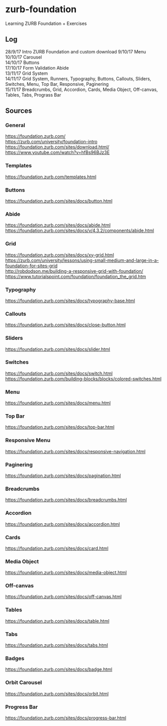# zurb-foundation
Learning ZURB Foundation + Exercises

## Log
28/9/17 Intro ZURB Foundation and custom download
9/10/17 Menu  
10/10/17 Carousel  
14/10/17 Buttons  
17/10/17 Form Validation Abide  
13/11/17 Grid System  
14/11/17 Grid System, Runners, Typography, Buttons, Callouts, Sliders, Switches, Menu, Top Bar, Responsive, Paginering  
15/11/17 Breadcrumbs, Grid, Accordion, Cards, Media Object, Off-canvas, Tables, Tabs, Prograss Bar

## Sources
### General
https://foundation.zurb.com/  
https://zurb.com/university/foundation-intro  
https://foundation.zurb.com/sites/download.html/  
https://www.youtube.com/watch?v=hfBs96BJz3E  
### Templates
https://foundation.zurb.com/templates.html   
### Buttons
https://foundation.zurb.com/sites/docs/button.html  
### Abide
https://foundation.zurb.com/sites/docs/abide.html  
https://foundation.zurb.com/sites/docs/v/4.3.2/components/abide.html  
### Grid
https://foundation.zurb.com/sites/docs/xy-grid.html  
https://zurb.com/university/lessons/using-small-medium-and-large-in-a-foundation-for-sites-grid  
http://robdodson.me/building-a-responsive-grid-with-foundation/  
https://www.tutorialspoint.com/foundation/foundation_the_grid.htm  
### Typography
https://foundation.zurb.com/sites/docs/typography-base.html  
### Callouts
https://foundation.zurb.com/sites/docs/close-button.html  
### Sliders
https://foundation.zurb.com/sites/docs/slider.html  
### Switches
https://foundation.zurb.com/sites/docs/switch.html  
https://foundation.zurb.com/building-blocks/blocks/colored-switches.html  
### Menu
https://foundation.zurb.com/sites/docs/menu.html  
### Top Bar
https://foundation.zurb.com/sites/docs/top-bar.html  
### Responsive Menu
https://foundation.zurb.com/sites/docs/responsive-navigation.html  
### Paginering
https://foundation.zurb.com/sites/docs/pagination.html  
### Breadcrumbs
https://foundation.zurb.com/sites/docs/breadcrumbs.html  
### Accordion
https://foundation.zurb.com/sites/docs/accordion.html  
### Cards
https://foundation.zurb.com/sites/docs/card.html  
### Media Object
https://foundation.zurb.com/sites/docs/media-object.html  
### Off-canvas
https://foundation.zurb.com/sites/docs/off-canvas.html  
### Tables
https://foundation.zurb.com/sites/docs/table.html  
### Tabs
https://foundation.zurb.com/sites/docs/tabs.html  
### Badges
https://foundation.zurb.com/sites/docs/badge.html  
### Orbit Carousel
https://foundation.zurb.com/sites/docs/orbit.html  
### Progress Bar
https://foundation.zurb.com/sites/docs/progress-bar.html  

